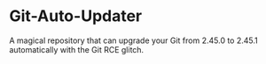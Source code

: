 # Git-Auto-Updater
A magical repository that can upgrade your Git from 2.45.0 to 2.45.1 automatically with the Git RCE glitch. 
